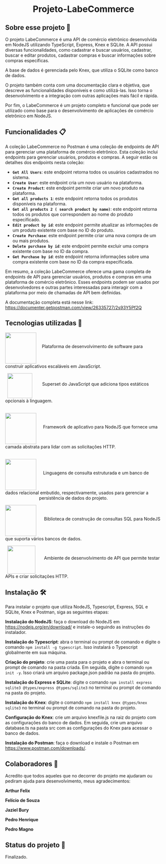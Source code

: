 <h1  align="center">Projeto-LabeCommerce</h1>

  

## Sobre esse projeto 📖

  

O projeto LabeCommerce é uma API de comércio eletrônico desenvolvida em NodeJS utilizando TypeScript, Express, Knex e SQLite. A API possui diversas funcionalidades, como cadastrar e buscar usuários, cadastrar, buscar e editar produtos, cadastrar compras e buscar informações sobre compras específicas.

  

A base de dados é gerenciada pelo Knex, que utiliza o SQLite como banco de dados.

  

O projeto também conta com uma documentação clara e objetiva, que descreve as funcionalidades disponíveis e como utilizá-las. Isso torna o desenvolvimento e a integração com outras aplicações mais fácil e rápida.

  

Por fim, o LabeCommerce é um projeto completo e funcional que pode ser utilizado como base para o desenvolvimento de aplicações de comércio eletrônico em NodeJS.
## Funcionalidades 📋
A coleção LabeCommerce no Postman é uma coleção de endpoints de API para gerenciar uma plataforma de comércio eletrônico. Esta coleção inclui endpoints para gerenciar usuários, produtos e compras. A seguir estão os detalhes dos endpoints nesta coleção:

-   **`Get All Users`**: este endpoint retorna todos os usuários cadastrados no sistema.
-   **`Create User`**: este endpoint cria um novo usuário na plataforma.
-   **`Create Product`**: este endpoint permite criar um novo produto na plataforma.
-   **`Get all products 1`**: este endpoint retorna todos os produtos disponíveis na plataforma.
-   **`Get all products 2 ( search product by name)`**: este endpoint retorna todos os produtos que correspondem ao nome do produto especificado.
-   **`Edit product by id`**: este endpoint permite atualizar as informações de um produto existente com base no ID do produto.
-   **`Create Purchase`**: este endpoint permite criar uma nova compra de um ou mais produtos.
-   **`Delete purchase by id`**: este endpoint permite excluir uma compra existente com base no ID da compra.
-   **`Get Purchase by id`**: este endpoint retorna informações sobre uma compra existente com base no ID da compra especificada.

Em resumo, a coleção LabeCommerce oferece uma gama completa de endpoints de API para gerenciar usuários, produtos e compras em uma plataforma de comércio eletrônico. Esses endpoints podem ser usados ​​por desenvolvedores e outras partes interessadas para interagir com a plataforma por meio de chamadas de API bem definidas.

A documentação completa está nesse link:
https://documenter.getpostman.com/view/26335727/2s93Y5Pf2Q

## Tecnologias utilizadas 💾

  
<center></center>

<p><img src="https://upload.wikimedia.org/wikipedia/commons/thumb/d/d9/Node.js_logo.svg/2560px-Node.js_logo.svg.png" width="100" align="middle"> &emsp;Plataforma de desenvolvimento de software para construir aplicativos escaláveis ​​em JavaScript.</img> </p>
  
<p>&ensp;<img src="https://upload.wikimedia.org/wikipedia/commons/thumb/4/4c/Typescript_logo_2020.svg/2048px-Typescript_logo_2020.svg.png" width="80" align="middle">&emsp;&emsp;  Superset do JavaScript que adiciona tipos estáticos opcionais à linguagem.</img>    
<Br></br>
  
<img src="https://i.imgur.com/4JL9wiX.png" width="100" align="middle">&emsp;&#160;&#160;Framework de aplicativo para NodeJS que fornece uma camada abstrata para lidar com as solicitações HTTP.</img>
<Br></br>

<img src="https://i.imgur.com/js3WxuF.png" width="100" align="middle">&emsp;&#160;&#160;Linguagens de consulta estruturada e um banco de dados relacional embutido, respectivamente, usados para gerenciar a 
&emsp;&emsp;&emsp;&emsp;&emsp;&emsp;&emsp;&ensp;&nbsp;persistência de dados do projeto.</img>

<img src="https://i.imgur.com/9GkFD1T.png" width="100" align="middle">&emsp;&ensp;&nbsp;Biblioteca de construção de consultas SQL para NodeJS que suporta vários bancos de dados.</img>   

&ensp;<img src="https://uxwing.com/wp-content/themes/uxwing/download/brands-and-social-media/postman-icon.png" width="90" align="middle">&emsp;&emsp;Ambiente de desenvolvimento de API que permite testar APIs e criar solicitações HTTP.</img>
  

## Instalação 🛠️

  

Para instalar o projeto que utiliza NodeJS, Typescript, Express, SQL e SQLite, Knex e Postman, siga as seguintes etapas:

  

<b>Instalação do NodeJS</b>: faça o download do NodeJS em https://nodejs.org/en/download/ e instale-o seguindo as instruções do instalador.  
  

<b>Instalação do Typescript</b>: abra o terminal ou prompt de comando e digite o comando `npm install -g typescript`. Isso instalará o Typescript globalmente em sua máquina.

  

**Criação do projeto**: crie uma pasta para o projeto e abra o terminal ou prompt de comando na pasta criada. Em seguida, digite o comando `npm init -y`. Isso criará um arquivo package.json padrão na pasta do projeto.

  

**Instalação do Express e SQLite**: digite o comando `npm install express sqlite3 @types/express @types/sqlite3` no terminal ou prompt de comando na pasta do projeto.

  

**Instalação do Knex**: digite o comando `npm install knex @types/knex sqlite3` no terminal ou prompt de comando na pasta do projeto.  

**Configuração do Knex**: crie um arquivo knexfile.js na raiz do projeto com as configurações do banco de dados. Em seguida, crie um arquivo database.ts na pasta src com as configurações do Knex para acessar o banco de dados.  

**Instalação do Postman**: faça o download e instale o Postman em https://www.postman.com/downloads/.

## Colaboradores 🤝
Acredito que todos aqueles que no decorrer do projeto me ajudaram ou pediram ajuda para desenvolvimento, meus agradecimentos:

**Arthur Felix**

**Felício de Souza**

**Jaziel Bury**

**Pedro Henrique**

**Pedro Magno**
## Status do projeto 🎉
Finalizado.



